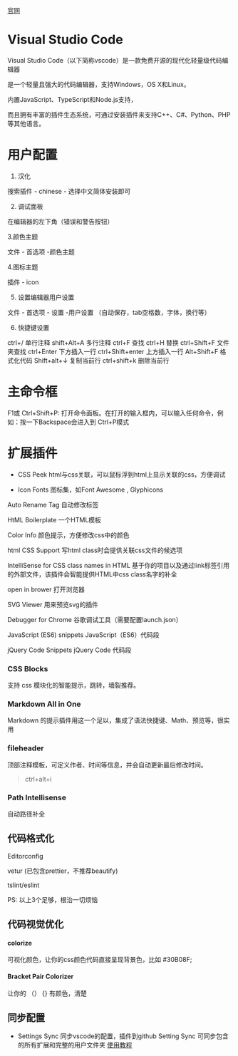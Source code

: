 [官网](https://code.visualstudio.com/)

# Visual Studio Code

Visual Studio Code（以下简称vscode）是一款免费开源的现代化轻量级代码编辑器

是一个轻量且强大的代码编辑器，支持Windows，OS X和Linux。

内置JavaScript、TypeScript和Node.js支持，

而且拥有丰富的插件生态系统，可通过安装插件来支持C++、C#、Python、PHP等其他语言。




# 用户配置

1. 汉化

搜索插件 - chinese - 选择中文简体安装即可

2. 调试面板

在编辑器的左下角（错误和警告按钮）

3.颜色主题

文件 - 首选项 -颜色主题

4.图标主题

插件 - icon

5. 设置编辑器用户设置

文件 - 首选项 - 设置 -用户设置 （自动保存，tab空格数，字体，换行等）

6. 快捷键设置

ctrl+/ 单行注释
shift+Alt+A 多行注释
ctrl+F 查找
ctrl+H 替换
ctrl+Shift+F 文件夹查找
ctrl+Enter 下方插入一行
ctrl+Shift+enter  上方插入一行
Alt+Shift+F	 格式化代码
Shift+alt+↓ 复制当前行
ctrl+shift+k 删除当前行

# 主命令框

F1或 Ctrl+Shift+P: 打开命令面板。在打开的输入框内，可以输入任何命令，例如：按一下Backspace会进入到 Ctrl+P模式 



# 扩展插件



- CSS Peek
html与css关联，可以鼠标浮到html上显示关联的css，方便调试


- Icon Fonts
图标集，如Font Awesome , Glyphicons

Auto Rename Tag
自动修改标签

HtML Boilerplate
一个HTML模板

Color Info
颜色提示，方便修改css中的颜色

html CSS Support
写html class时会提供关联css文件的候选项

IntelliSense for CSS class names in HTML
基于你的项目以及通过link标签引用的外部文件，该插件会智能提供HTML中css class名字的补全

open in brower
打开浏览器

SVG Viewer
用来预览svg的插件

Debugger for Chrome
谷歌调试工具（需要配置launch.json）

JavaScript (ES6) snippets
JavaScript（ES6）代码段

jQuery Code Snippets
jQuery Code 代码段


### CSS Blocks

支持 css 模块化的智能提示，跳转，墙裂推荐。


### Markdown All in One
Markdown 的提示插件用这一个足以，集成了语法快捷键、Math、预览等，很实用


### fileheader
顶部注释模板，可定义作者、时间等信息，并会自动更新最后修改时间。

> ctrl+alt+i


### Path Intellisense
自动路径补全



## 代码格式化


Editorconfig

vetur (已包含prettier，不推荐beautify)

tslint/eslint

PS: 以上3个足够，根治一切烦恼


## 代码视觉优化


#### colorize

可视化颜色，让你的css颜色代码直接呈现背景色，比如 #30B08F;

#### Bracket Pair Colorizer

让你的 （） {} 有颜色，清楚





## 同步配置

- Settings Sync
同步vscode的配置，插件到github
Setting Sync 可同步包含的所有扩展和完整的用户文件夹
[使用教程](http://www.imooc.com/article/251855)
